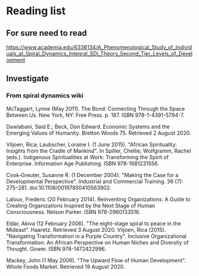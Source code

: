 # Reading list


## For sure need to read

https://www.academia.edu/6336134/A_Phenomenological_Study_of_Individuals_at_Spiral_Dynamics_Integral_SDi_Theory_Second_Tier_Levels_of_Development


## Investigate

### From spiral dynamics wiki

 McTaggart, Lynne (May 2011). The Bond: Connecting Through the Space Between Us. New York, NY: Free Press. p. 187. ISBN 978-1-4391-5794-7.

 Dawlabani, Said E.; Beck, Don Edward. Economic Systems and the Emerging Values of Humanity. Bretton Woods 75. Retrieved 2 August 2020.

Viljoen, Rica; Laubscher, Loraine I. (1 June 2015). "African Spirituality: Insights from the Cradle of Mankind". In Spiller, Chellie; Wolfgramm, Rachel (eds.). Indigenous Spiritualities at Work: Transforming the Spirit of Enterprise. Information Age Publishing. ISBN 978-1681231556.

Cook‐Greuter, Susanne R. (1 December 2004). "Making the Case for a Developmental Perspective". Industrial and Commercial Training. 36 (7): 275–281. doi:10.1108/00197850410563902.

Laloux, Frederic (20 February 2014). Reinventing Organizations: A Guide to Creating Organizations Inspired by the Next Stage of Human Consciousness. Nelson Parker. ISBN 978-2960133516.

Eldar, Akiva (12 February 2006). "The eight-stage spiral to peace in the Mideast". Haaretz. Retrieved 3 August 2020.
Viljoen, Rica (2015). "Navigating Transformation in a Purple Country". Inclusive Organizational Transformation: An African Perspective on Human Niches and Diversity of Thought. Gower. ISBN 978-1472422996.

Mackey, John (1 May 2006). "The Upward Flow of Human Development". Whole Foods Market. Retrieved 19 August 2020.
